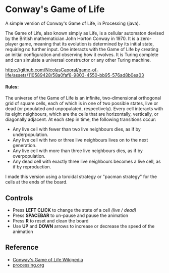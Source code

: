 # Conway's Game of Life
A simple version of Conway's Game of Life, in Processing (java).

The Game of Life, also known simply as Life, is a cellular automaton devised by the British mathematician John Horton Conway in 1970. It is a zero-player game, meaning that its evolution is determined by its initial state, requiring no further input. One interacts with the Game of Life by creating an initial configuration and observing how it evolves. It is Turing complete and can simulate a universal constructor or any other Turing machine.


https://github.com/NicolasCaporal/game-of-life/assets/110589428/58a0faf8-9803-4550-bb95-576ad8b0ea03



#### Rules:

The universe of the Game of Life is an infinite, two-dimensional orthogonal grid of square cells, each of which is in one of two possible states, live or dead (or populated and unpopulated, respectively). Every cell interacts with its eight neighbours, which are the cells that are horizontally, vertically, or diagonally adjacent. At each step in time, the following transitions occur:

* Any live cell with fewer than two live neighbours dies, as if by underpopulation.
* Any live cell with two or three live neighbours lives on to the next generation.
* Any live cell with more than three live neighbours dies, as if by overpopulation.
* Any dead cell with exactly three live neighbours becomes a live cell, as if by reproduction.

I made this version using a toroidal strategy or "pacman strategy" for the cells at the ends of the board.

## Controls
* Press **LEFT CLICK** to change the state of a cell *(live / dead)* 
* Press **SPACEBAR** to un-pause and pause the animation
* Press **R** to reset and clean the board
* Use **UP** and **DOWN** arrows to increase or decrease the speed of the animation 

## Reference
* [Conway's Game of Life Wikipedia](https://en.wikipedia.org/wiki/Conway%27s_Game_of_Life)
* [processing.org](https://processing.org/)
